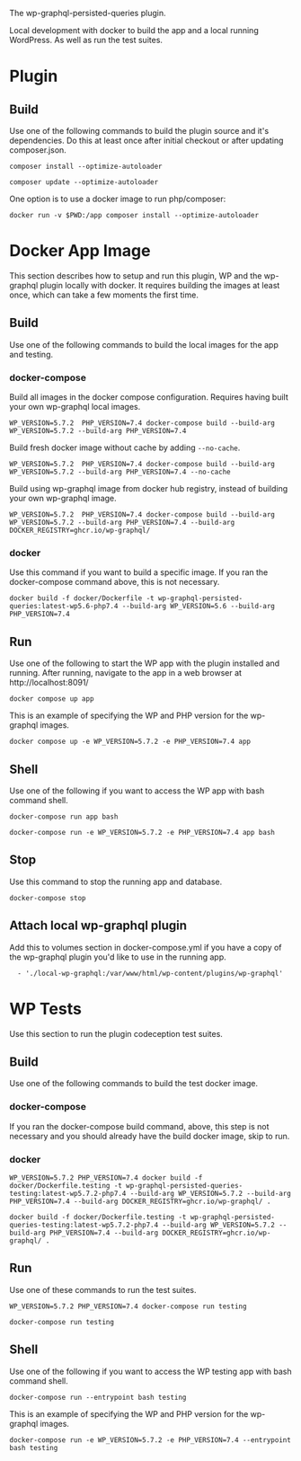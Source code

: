 The wp-graphql-persisted-queries plugin.

Local development with docker to build the app and a local running WordPress. As well as run the test suites.

# Plugin

## Build

Use one of the following commands to build the plugin source and it's dependencies. Do this at least once after initial checkout or after updating composer.json.

    composer install --optimize-autoloader

    composer update --optimize-autoloader

One option is to use a docker image to run php/composer:

    docker run -v $PWD:/app composer install --optimize-autoloader

# Docker App Image

This section describes how to setup and run this plugin, WP and the wp-graphql plugin locally with docker.  It requires building the images at least once, which can take a few moments the first time. 

## Build

Use one of the following commands to build the local images for the app and testing.

### docker-compose

Build all images in the docker compose configuration. Requires having built your own wp-graphql local images.

    WP_VERSION=5.7.2  PHP_VERSION=7.4 docker-compose build --build-arg WP_VERSION=5.7.2 --build-arg PHP_VERSION=7.4

Build fresh docker image without cache by adding `--no-cache`.

    WP_VERSION=5.7.2  PHP_VERSION=7.4 docker-compose build --build-arg WP_VERSION=5.7.2 --build-arg PHP_VERSION=7.4 --no-cache

Build using wp-graphql image from docker hub registry, instead of building your own wp-graphql image.

    WP_VERSION=5.7.2  PHP_VERSION=7.4 docker-compose build --build-arg WP_VERSION=5.7.2 --build-arg PHP_VERSION=7.4 --build-arg DOCKER_REGISTRY=ghcr.io/wp-graphql/

### docker

Use this command if you want to build a specific image. If you ran the docker-compose command above, this is not necessary.

    docker build -f docker/Dockerfile -t wp-graphql-persisted-queries:latest-wp5.6-php7.4 --build-arg WP_VERSION=5.6 --build-arg PHP_VERSION=7.4

## Run

Use one of the following to start the WP app with the plugin installed and running. After running, navigate to the app in a web browser at http://localhost:8091/

    docker compose up app

This is an example of specifying the WP and PHP version for the wp-graphql images.

    docker compose up -e WP_VERSION=5.7.2 -e PHP_VERSION=7.4 app

## Shell

Use one of the following if you want to access the WP app with bash command shell.

    docker-compose run app bash

    docker-compose run -e WP_VERSION=5.7.2 -e PHP_VERSION=7.4 app bash

## Stop

Use this command to stop the running app and database.

    docker-compose stop

## Attach local wp-graphql plugin

Add this to volumes section in docker-compose.yml if you have a copy of the wp-graphql plugin you'd like to use in the running app. 

      - './local-wp-graphql:/var/www/html/wp-content/plugins/wp-graphql'

# WP Tests

Use this section to run the plugin codeception test suites.

## Build

Use one of the following commands to build the test docker image. 

### docker-compose

If you ran the docker-compose build command, above, this step is not necessary and you should already have the build docker image, skip to run.

### docker

    WP_VERSION=5.7.2 PHP_VERSION=7.4 docker build -f docker/Dockerfile.testing -t wp-graphql-persisted-queries-testing:latest-wp5.7.2-php7.4 --build-arg WP_VERSION=5.7.2 --build-arg PHP_VERSION=7.4 --build-arg DOCKER_REGISTRY=ghcr.io/wp-graphql/ .

    docker build -f docker/Dockerfile.testing -t wp-graphql-persisted-queries-testing:latest-wp5.7.2-php7.4 --build-arg WP_VERSION=5.7.2 --build-arg PHP_VERSION=7.4 --build-arg DOCKER_REGISTRY=ghcr.io/wp-graphql/ .

## Run

Use one of these commands to run the test suites.

    WP_VERSION=5.7.2 PHP_VERSION=7.4 docker-compose run testing

    docker-compose run testing

## Shell

Use one of the following if you want to access the WP testing app with bash command shell.

    docker-compose run --entrypoint bash testing

This is an example of specifying the WP and PHP version for the wp-graphql images.

    docker-compose run -e WP_VERSION=5.7.2 -e PHP_VERSION=7.4 --entrypoint bash testing
